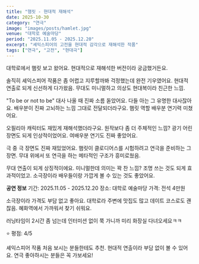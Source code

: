 ```yaml
---
title: "햄릿 - 현대적 재해석"
date: 2025-10-30
category: "연극"
image: "images/posts/hamlet.jpg"
venue: "대학로 예술마당"
period: "2025.11.05 - 2025.12.20"
excerpt: "셰익스피어의 고전을 현대적 감각으로 재해석한 작품"
tags: ["연극", "고전", "현대극"]
---
```


대학로에서 햄릿 보고 왔어요. 현대적으로 재해석한 버전이라 궁금했거든요.

솔직히 셰익스피어 작품은 좀 어렵고 지루할까봐 걱정했는데 완전 기우였어요. 현대적 연출로 되게 신선하게 다가왔음. 무대도 미니멀하고 의상도 현대복이라 친근한 느낌.

"To be or not to be" 대사 나올 때 진짜 소름 돋았어요. 다들 아는 그 유명한 대사잖아요. 배우분이 진짜 고뇌하는 느낌 그대로 전달되더라구요. 햄릿 역할 배우분 연기력 미쳤어요.

오필리아 캐릭터도 재밌게 재해석했더라구요. 원작보다 좀 더 주체적인 느낌? 광기 어린 장면도 되게 인상적이었어요. 여배우분 연기도 진짜 좋았어요.

극 중 극 장면도 진짜 재밌었어요. 햄릿이 클로디어스를 시험하려고 연극을 준비하는 그 장면. 무대 위에서 또 연극을 하는 메타적인 구조가 흥미로웠음.

무대 연출이 되게 상징적이에요. 미니멀한데 의미는 꽉 찬 느낌? 조명 쓰는 것도 되게 효과적이었고. 소극장이라 배우들이랑 가깝게 볼 수 있는 것도 좋았어요.

**공연 정보**
기간: 2025.11.05 - 2025.12.20
장소: 대학로 예술마당
가격: 전석 4만원

소극장이라 가격도 부담 없고 좋아요. 대학로라 주변에 맛집도 많고 데이트 코스로도 괜찮음. 혜화역에서 가까워서 찾기 쉬워요.

러닝타임이 2시간 좀 넘는데 인터미션 없이 쭉 가니까 미리 화장실 다녀오세요ㅋㅋ

⭐️ 평점: 4/5

셰익스피어 작품 처음 보시는 분들한테도 추천. 현대적 연출이라 부담 없이 볼 수 있어요. 연극 좋아하시는 분들은 꼭 가보세요!